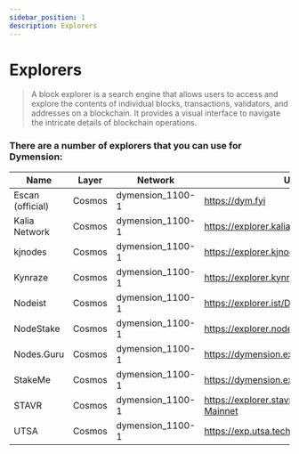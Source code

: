 ```yaml
---
sidebar_position: 1
description: Explorers
---
```


# Explorers

> A block explorer is a search engine that allows users to access and explore the contents of individual blocks, transactions, validators, and addresses on a blockchain. It provides a visual interface to navigate the intricate details of blockchain operations.

### There are a number of explorers that you can use for Dymension:

| Name | Layer | Network | URL |
| --- | --- | --- | --- |
| Escan (official) | Cosmos | dymension_1100-1 | https://dym.fyi |
| Kalia Network | Cosmos | dymension_1100-1 | https://explorer.kalia.network/dymension |
| kjnodes | Cosmos | dymension_1100-1 | https://explorer.kjnodes.com/dymension |
| Kynraze | Cosmos | dymension_1100-1 | https://explorer.kynraze.com/dymension |
| Nodeist | Cosmos | dymension_1100-1 | https://explorer.ist/Dymension |
| NodeStake | Cosmos | dymension_1100-1 | https://explorer.nodestake.org/dymension |
| Nodes.Guru | Cosmos | dymension_1100-1 | https://dymension.explorers.guru |
| StakeMe | Cosmos | dymension_1100-1 | https://dymension.exploreme.pro |
| STAVR | Cosmos | dymension_1100-1 | https://explorer.stavr.tech/Dymension-Mainnet |
| UTSA | Cosmos | dymension_1100-1 | https://exp.utsa.tech/dymension |




